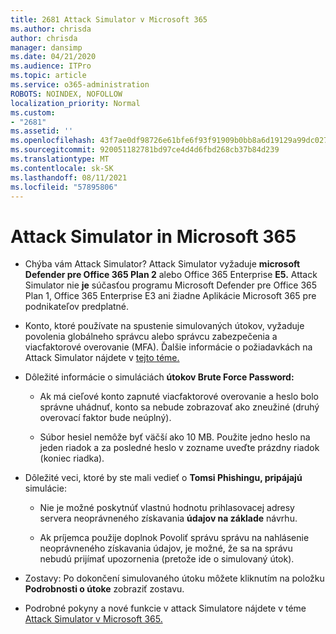 ```yaml
---
title: 2681 Attack Simulator v Microsoft 365
ms.author: chrisda
author: chrisda
manager: dansimp
ms.date: 04/21/2020
ms.audience: ITPro
ms.topic: article
ms.service: o365-administration
ROBOTS: NOINDEX, NOFOLLOW
localization_priority: Normal
ms.custom:
- "2681"
ms.assetid: ''
ms.openlocfilehash: 43f7ae0df98726e61bfe6f93f91909b0bb8a6d19129a99dc027e8b563bc35a6c
ms.sourcegitcommit: 920051182781bd97ce4d4d6fbd268cb37b84d239
ms.translationtype: MT
ms.contentlocale: sk-SK
ms.lasthandoff: 08/11/2021
ms.locfileid: "57895806"
---
```

# <a name="attack-simulator-in-microsoft-365"></a>Attack Simulator in Microsoft 365

- Chýba vám Attack Simulator? Attack Simulator vyžaduje **microsoft Defender pre Office 365 Plan 2** alebo Office 365 Enterprise **E5.** Attack Simulator nie **je** súčasťou programu Microsoft Defender pre Office 365 Plan 1, Office 365 Enterprise E3 ani žiadne Aplikácie Microsoft 365 pre podnikateľov predplatné.

- Konto, ktoré používate na spustenie simulovaných útokov, vyžaduje povolenia globálneho správcu alebo správcu zabezpečenia a viacfaktorové overovanie (MFA). Ďalšie informácie o požiadavkách na Attack Simulator nájdete v [tejto téme.](https://docs.microsoft.com/microsoft-365/security/office-365-security/attack-simulator)

- Dôležité informácie o simuláciách **útokov Brute Force Password:**

  - Ak má cieľové konto zapnuté viacfaktorové overovanie a heslo bolo správne uhádnuť, konto sa nebude zobrazovať ako zneužiné (druhý overovací faktor bude neúplný).

  - Súbor hesiel nemôže byť väčší ako 10 MB. Použite jedno heslo na jeden riadok a za posledné heslo v zozname uveďte prázdny riadok (koniec riadka).

- Dôležité veci, ktoré by ste mali vedieť o **Tomsi Phishingu, pripájajú** simulácie:

  - Nie je možné poskytnúť vlastnú hodnotu prihlasovacej adresy servera neoprávneného získavania **údajov na základe** návrhu.

  - Ak príjemca použije [](https://docs.microsoft.com/microsoft-365/security/office-365-security/enable-the-report-message-add-in) doplnok Povoliť správu správu na nahlásenie neoprávneného získavania údajov, je možné, že sa na správu nebudú prijímať upozornenia (pretože ide o simulovaný útok).

- Zostavy: Po dokončení simulovaného útoku môžete kliknutím na položku **Podrobnosti o útoke** zobraziť zostavu.

- Podrobné pokyny a nové funkcie v attack Simulatore nájdete v téme [Attack Simulator v Microsoft 365.](https://docs.microsoft.com/microsoft-365/security/office-365-security/attack-simulator)
